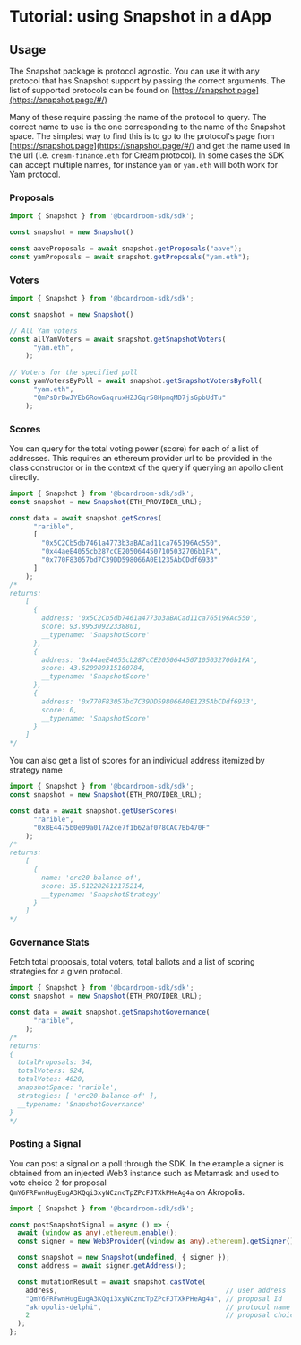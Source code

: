 # Tutorial: using Snapshot in a dApp

## Usage

The Snapshot package is protocol agnostic. You can use it with any protocol that has Snapshot support by passing the correct arguments. The list of supported protocols can be found on [https://snapshot.page](https://snapshot.page/#/)

Many of these require passing the name of the protocol to query. The correct name to use is the one corresponding to the name of the Snapshot space. The simplest way to find this is to go to the protocol's page from [https://snapshot.page](https://snapshot.page/#/) and get the name used in the url (i.e. `cream-finance.eth` for Cream protocol). In some cases the SDK can accept multiple names, for instance `yam` or `yam.eth` will both work for Yam protocol.

### Proposals

```typescript
import { Snapshot } from '@boardroom-sdk/sdk';

const snapshot = new Snapshot()

const aaveProposals = await snapshot.getProposals("aave");
const yamProposals = await snapshot.getProposals("yam.eth");
```

### Voters

```typescript
import { Snapshot } from '@boardroom-sdk/sdk';

const snapshot = new Snapshot()

// All Yam voters
const allYamVoters = await snapshot.getSnapshotVoters(
      "yam.eth",
    );
    
// Voters for the specified poll
const yamVotersByPoll = await snapshot.getSnapshotVotersByPoll(
      "yam.eth",
      "QmPsDrBwJYEb6Row6aqruxHZJGqr58HpmqMD7jsGpbUdTu"
    );
```

### Scores

You can query for the total voting power \(score\) for each of a list of addresses. This requires an ethereum provider url to be provided in the class constructor or in the context of the query if querying an apollo client directly.

```typescript
import { Snapshot } from '@boardroom-sdk/sdk';
const snapshot = new Snapshot(ETH_PROVIDER_URL);

const data = await snapshot.getScores(
      "rarible",
      [
        "0x5C2Cb5db7461a4773b3aBACad11ca765196Ac550",
        "0x44aeE4055cb287cCE2050644507105032706b1FA",
        "0x770F83057bd7C39DD598066A0E1235AbCDdf6933"
      ]
    );
/*
returns:
    [
      {
        address: '0x5C2Cb5db7461a4773b3aBACad11ca765196Ac550',
        score: 93.89530922338801,
        __typename: 'SnapshotScore'
      },
      {
        address: '0x44aeE4055cb287cCE2050644507105032706b1FA',
        score: 43.620989315160784,
        __typename: 'SnapshotScore'
      },
      {
        address: '0x770F83057bd7C39DD598066A0E1235AbCDdf6933',
        score: 0,
        __typename: 'SnapshotScore'
      }
    ]
*/
```

You can also get a list of scores for an individual address itemized by strategy name

```typescript
import { Snapshot } from '@boardroom-sdk/sdk';
const snapshot = new Snapshot(ETH_PROVIDER_URL);

const data = await snapshot.getUserScores(
      "rarible",
      "0xBE4475b0e09a017A2ce7f1b62af078CAC7Bb470F"
    );
/*
returns:
    [
      {
        name: 'erc20-balance-of',
        score: 35.612282612175214,
        __typename: 'SnapshotStrategy'
      }
    ]
*/
```

### Governance Stats

Fetch total proposals, total voters, total ballots and a list of scoring strategies for a given protocol.

```typescript
import { Snapshot } from '@boardroom-sdk/sdk';
const snapshot = new Snapshot(ETH_PROVIDER_URL);

const data = await snapshot.getSnapshotGovernance(
      "rarible",
    );
/*
returns:
{
  totalProposals: 34,
  totalVoters: 924,
  totalVotes: 4620,
  snapshotSpace: 'rarible',
  strategies: [ 'erc20-balance-of' ],
  __typename: 'SnapshotGovernance'
}
*/
```

### Posting a Signal

You can post a signal on a poll through the SDK. In the example a signer is obtained from an injected Web3 instance such as Metamask and used to vote choice 2 for proposal `QmY6FRFwnHugEugA3KQqi3xyNCzncTpZPcFJTXkPHeAg4a` on Akropolis.

```typescript
import { Snapshot } from '@boardroom-sdk/sdk';

const postSnapshotSignal = async () => {
  await (window as any).ethereum.enable();
  const signer = new Web3Provider((window as any).ethereum).getSigner();

  const snapshot = new Snapshot(undefined, { signer });
  const address = await signer.getAddress();

  const mutationResult = await snapshot.castVote(
    address,                                          // user address
    "QmY6FRFwnHugEugA3KQqi3xyNCzncTpZPcFJTXkPHeAg4a", // proposal Id
    "akropolis-delphi",                               // protocol name (Snapshot space)
    2                                                 // proposal choice
  );
};
```
